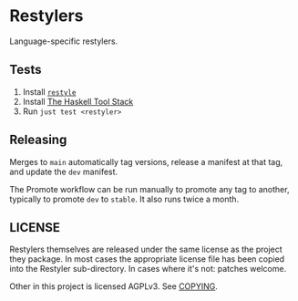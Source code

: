 # Restylers

Language-specific restylers.

## Tests

1. Install [`restyle`][install-restyle]
2. Install [The Haskell Tool Stack][install-stack]
3. Run `just test <restyler>`

[install-restyle]: https://github.com/restyled-io/restyler?tab=readme-ov-file#installation
[install-stack]: https://docs.haskellstack.org/en/stable/#how-to-install-stack

## Releasing

Merges to `main` automatically tag versions, release a manifest at that
tag, and update the `dev` manifest.

The Promote workflow can be run manually to promote any tag to another,
typically to promote `dev` to `stable`. It also runs twice a month.

## LICENSE

Restylers themselves are released under the same license as the project they
package. In most cases the appropriate license file has been copied into the
Restyler sub-directory. In cases where it's not: patches welcome.

Other in this project is licensed AGPLv3. See [COPYING](./COPYING).
